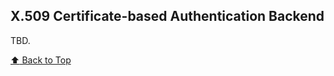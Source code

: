 
## X.509 Certificate-based Authentication Backend

TBD.

[:arrow_up: Back to Top](#table-of-contents)
